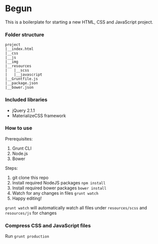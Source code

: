 # Begun

This is a boilerplate for starting a new HTML, CSS and JavaScript project.

### Folder structure
```
project
|__index.html
|__css
|__js
|__img
|__resources
|   |__scss
|   |__javascript
|__Gruntfile.js
|__package.json
|__bower.json
```

### Included libraries
- jQuery 2.1.1
- MaterializeCSS framework

### How to use

Prerequisites:
1. Grunt CLI
2. Node.js
3. Bower

Steps:
1. git clone this repo
2. Install required NodeJS packages
```npm install```
3. Install required bower packages
```bower install```
4. Watch for any changes in files
```grunt watch```
5. Happy editing!

`grunt watch` will automatically watch all files under `resources/scss` and `resources/js` for changes

### Compress CSS and JavaScript files

Run `grunt production`
